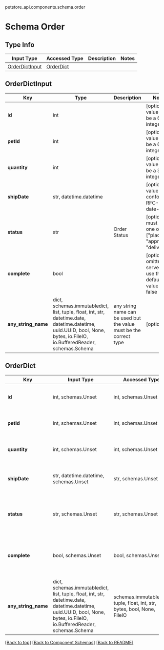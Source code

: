 petstore_api.components.schema.order
# Schema Order

## Type Info
Input Type | Accessed Type | Description | Notes
------------ | ------------- | ------------- | -------------
[OrderDictInput](#orderdictinput) | [OrderDict](#orderdict) |  |

## OrderDictInput
Key | Type |  Description | Notes
------------ | ------------- | ------------- | -------------
**id** | int |  | [optional] value must be a 64 bit integer
**petId** | int |  | [optional] value must be a 64 bit integer
**quantity** | int |  | [optional] value must be a 32 bit integer
**shipDate** | str, datetime.datetime |  | [optional] value must conform to RFC-3339 date-time
**status** | str | Order Status | [optional] must be one of ["placed", "approved", "delivered"]
**complete** | bool |  | [optional] if omitted the server will use the default value of false
**any_string_name** | dict, schemas.immutabledict, list, tuple, float, int, str, datetime.date, datetime.datetime, uuid.UUID, bool, None, bytes, io.FileIO, io.BufferedReader, schemas.Schema | any string name can be used but the value must be the correct type | [optional]

## OrderDict
Key | Input Type | Accessed Type | Description | Notes
------------ | ------------- | ------------- | ------------- | -------------
**id** | int, schemas.Unset | int, schemas.Unset |  | [optional] value must be a 64 bit integer
**petId** | int, schemas.Unset | int, schemas.Unset |  | [optional] value must be a 64 bit integer
**quantity** | int, schemas.Unset | int, schemas.Unset |  | [optional] value must be a 32 bit integer
**shipDate** | str, datetime.datetime, schemas.Unset | str, schemas.Unset |  | [optional] value must conform to RFC-3339 date-time
**status** | str, schemas.Unset | str, schemas.Unset | Order Status | [optional] must be one of ["placed", "approved", "delivered"]
**complete** | bool, schemas.Unset | bool, schemas.Unset |  | [optional] if omitted the server will use the default value of false
**any_string_name** | dict, schemas.immutabledict, list, tuple, float, int, str, datetime.date, datetime.datetime, uuid.UUID, bool, None, bytes, io.FileIO, io.BufferedReader, schemas.Schema | schemas.immutabledict, tuple, float, int, str, bytes, bool, None, FileIO | any string name can be used but the value must be the correct type | [optional]

[[Back to top]](#top) [[Back to Component Schemas]](../../../README.md#Component-Schemas) [[Back to README]](../../../README.md)

